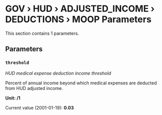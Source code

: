 # GOV › HUD › ADJUSTED_INCOME › DEDUCTIONS › MOOP Parameters

This section contains 1 parameters.

## Parameters

### `threshold`
*HUD medical expense deduction income threshold*

Percent of annual income beyond which medical expenses are deducted from HUD adjusted income.

**Unit: /1**

Current value (2001-01-19): **0.03**

